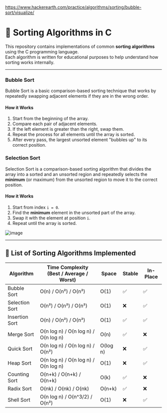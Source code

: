 https://www.hackerearth.com/practice/algorithms/sorting/bubble-sort/visualize/

# 🔢 Sorting Algorithms in C

This repository contains implementations of common **sorting algorithms** using the C programming language.  
Each algorithm is written for educational purposes to help understand how sorting works internally.

---
### Bubble Sort
Bubble Sort is a basic comparison-based sorting technique that works by repeatedly swapping adjacent elements if they are in the wrong order.
#### How it Works

1. Start from the beginning of the array.
2. Compare each pair of adjacent elements.
3. If the left element is greater than the right, swap them.
4. Repeat the process for all elements until the array is sorted.
5. After every pass, the largest unsorted element "bubbles up" to its correct position.

### Selection Sort
Selection Sort is a comparison-based sorting algorithm that divides the array into a sorted and an unsorted region and repeatedly selects the **minimum** (or maximum) from the unsorted region to move it to the correct position.

#### How it Works

1. Start from index `i = 0`.
2. Find the **minimum** element in the unsorted part of the array.
3. Swap it with the element at position `i`.
4. Repeat until the array is sorted.

![image](https://github.com/user-attachments/assets/812d14b8-d94b-4adc-8db8-084d53212b06)

---

## 📌 List of Sorting Algorithms Implemented

| Algorithm        | Time Complexity (Best / Average / Worst) | Space | Stable | In-Place |
|------------------|-------------------------------------------|--------|--------|----------|
| Bubble Sort      | O(n) / O(n²) / O(n²)                      | O(1)   | ✅     | ✅       |
| Selection Sort   | O(n²) / O(n²) / O(n²)                     | O(1)   | ❌     | ✅       |
| Insertion Sort   | O(n) / O(n²) / O(n²)                      | O(1)   | ✅     | ✅       |
| Merge Sort       | O(n log n) / O(n log n) / O(n log n)      | O(n)   | ✅     | ❌       |
| Quick Sort       | O(n log n) / O(n log n) / O(n²)           | O(log n) | ❌  | ✅       |
| Heap Sort        | O(n log n) / O(n log n) / O(n log n)      | O(1)   | ❌     | ✅       |
| Counting Sort    | O(n+k) / O(n+k) / O(n+k)                  | O(k)   | ✅     | ❌       |
| Radix Sort       | O(nk) / O(nk) / O(nk)                     | O(n+k) | ✅     | ❌       |
| Shell Sort       | O(n log n) / O(n^3/2) / O(n²)             | O(1)   | ❌     | ✅       |



